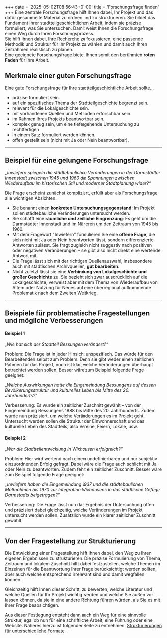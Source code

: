 +++
date = '2025-05-02T08:56:43+01:00'
title = 'Forschungsfrage finden'
+++
Eine zentrale Forschungsfrage hilft Ihnen dabei, Ihr Projekt und das dafür gesammelte Material zu ordnen und zu strukturieren.
Sie bildet das Fundament Ihrer stadtteilgeschichtlichen Arbeit, indem sie präzise formuliert, was Sie untersuchen. Damit
weist Ihnen die Forschungsfrage einen Weg durch Ihren Forschungsprozess.<br>
Sie hilft Ihnen dabei, Ihre Recherche zu fokussieren, eine passende Methodik und Struktur für Ihr Projekt zu wählen und damit
auch Ihren Zeitrahmen realistisch zu planen.<br>
Eine geeignete Forschungsfrage bietet Ihnen somit den berühmten **roten Faden** für Ihre Arbeit.

## Merkmale einer guten Forschungsfrage
Eine gute Forschungsfrage für Ihre stadtteilgeschichtliche Arbeit sollte…
- präzise formuliert sein.
- auf ein spezifisches Thema der Stadtteilgeschichte begrenzt sein.
- relevant für die Lokalgeschichte sein.
- mit vorhandenen Quellen und Methoden erforschbar sein.
- im Rahmen Ihres Projekts beantwortbar sein.
- komplex genug sein, um eine tiefergehende Untersuchung zu rechtfertigen
- in einem Satz formuliert werden können.
- offen gestellt sein (nicht mit Ja oder Nein beantwortbar).

---
   
## Beispiel für eine gelungene Forschungsfrage
*„Inwiefern spiegeln die städtebaulichen Veränderungen in der Darmstädter Innenstadt zwischen 1945 und 1960 die Spannungen 
zwischen Wiederaufbau im historischen Stil und moderner Stadtplanung wider?“*

Die Frage erscheint zunächst kompliziert, erfüllt aber als Forschungsfrage alle wichtigen Absichten.
- Sie benannt einen **konkreten Untersuchungsgegenstand**: Im Projekt sollen städtebauliche Veränderungen untersucht werden.
- Sie schafft eine **räumliche und zeitliche Eingrenzung**: Es geht um die Darmstädter Innenstadt und im Näheren um den Zeitraum von 1945 bis 1960.
- Mit dem Fragewort "Inwiefern" formulieren Sie eine **offene Frage**, die sich nicht mit Ja oder Nein beantworten lässt, sondern differenzierte Antworten zulässt. Sie fragt zugleich nicht suggestiv
nach positiven oder negativen Veränderungen – sie gibt also nicht direkt eine wertende Antwort mit.
- Die Frage lässt sich mit der richtigen Quellenauswahl, insbesondere auch mit städtischen Archivquellen, **gut bearbeiten**.
- Nicht zuletzt lässt sie eine **Verbindung von Lokalgeschichte und großer Geschichte** zu. Sie bezieht sich zwar ausdrücklich auf die Lokalgeschichte, verweist aber mit dem Thema von Wiederaufbau von Altem oder Nutzung für Neues auf eine überregional aufkommende Problematik nach dem Zweiten Weltkrieg.

---

## Beispiele für problematische Fragestellungen und mögliche Verbesserungen
#### Beispiel 1
*„Wie hat sich der Stadtteil Bessungen verändert?“*

Problem: Die Frage ist in jeder Hinsicht unspezifisch. Das würde für den Bearbeitenden selbst zum Problem. Denn sie gibt weder 
einen zeitlichen Rahmen für das Projekt, noch ist klar, welche Veränderungen überhaupt betrachtet werden sollen. Besser wäre 
zum Beispiel folgende Frage geeignet:

*„Welche Auswirkungen hatte die Eingemeindung Bessungens auf dessen Bevölkerungsstruktur und kulturelles Leben bis Mitte des 
20. Jahrhunderts?“*

Verbesserung: Es wurde ein zeitlicher Zuschnitt gewählt – von der Eingemeindung Bessungens 1888 bis Mitte des 20. Jahrhunderts. 
Zudem wurde nun präzisiert, um welche Veränderungen es im Projekt geht. Untersucht werden sollen die Struktur der Einwohnerschaft 
und das kulturelle Leben des Stadtteils, also Vereine, Feiern, Lokale, usw.

#### Beispiel 2
*„War die Stadtteilentwicklung in Wixhausen erfolgreich?“*

Problem: Hier wird wertend nach einem undefinierbaren und nur subjektiv einzuordnenden Erfolg gefragt. Dabei wäre die Frage 
auch schlicht mit Ja oder Nein zu beantworten. Zudem fehlt ein zeitlicher Zuschnitt. Besser wäre zum Beispiel folgende Frage 
geeignet:

*„Inwiefern haben die Eingemeindung 1937 und die städtebaulichen Maßnahmen bis 1970 zur Integration Wixhausens in das städtische 
Gefüge Darmstadts beigetragen?“*

Verbesserung: Die Frage lässt nun das Ergebnis der Untersuchung offen und präzisiert dabei gleichzeitig, welche Veränderungen im 
Projekt untersucht werden sollen. Zusätzlich wurde ein klarer zeitlicher Zuschnitt gewählt.

---

## Von der Fragestellung zur Strukturierung
Die Entwicklung einer Fragestellung hilft Ihnen dabei, den Weg zu Ihren eigenen Ergebnissen zu strukturieren. Die präzise 
Formulierung von Thema, Zeitraum und lokalem Zuschnitt hilft dabei festzustellen, welche Themen im Einzelnen für die 
Beantwortung Ihrer Frage berücksichtigt werden sollten, aber auch welche entsprechend irrelevant sind und damit wegfallen 
können.

Gleichzeitig hilft Ihnen dieser Schritt, zu bewerten, welche Literatur und welche Quellen für Ihr Projekt wichtig werden 
und welche Sie außen vor lassen können, da sie in eine andere Richtung führen würden, als Sie es mit Ihrer Frage beabsichtigen.

Aus dieser Festlegung entsteht dann auch ein Weg für eine sinnvolle Struktur, egal ob nun für eine schriftliche Arbeit, 
eine Führung oder eine Website. Näheres hierzu ist folgender Seite zu entnehmen: [Strukturierungen für unterschiedliche Formate](https://stadtteilhistoriker.roth-dominik.de/wiki/strukturierungen-für-unterschiedliche-formate)
